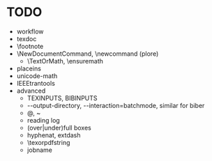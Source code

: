 # TODO

* workflow
* texdoc
* \footnote
* \NewDocumentCommand, \newcommand (plore)
  - \TextOrMath, \ensuremath
* placeins
* unicode-math
* IEEEtrantools
* advanced
  - TEXINPUTS, BIBINPUTS
  - --output-directory, --interaction=batchmode, similar for biber
  - \@, ~
  - reading log
  - (over|under)full boxes
  - hyphenat, extdash
  - \texorpdfstring
  - jobname
